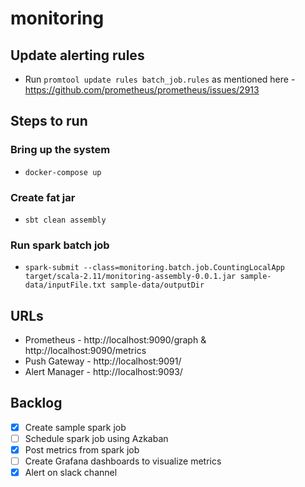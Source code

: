 # monitoring

## Update alerting rules 
- Run `promtool update rules batch_job.rules` as mentioned here - https://github.com/prometheus/prometheus/issues/2913

## Steps to run
### Bring up the system 
- `docker-compose up`
### Create fat jar 
- `sbt clean assembly` 
### Run spark batch job
- `spark-submit --class=monitoring.batch.job.CountingLocalApp target/scala-2.11/monitoring-assembly-0.0.1.jar sample-data/inputFile.txt sample-data/outputDir`

## URLs 
- Prometheus - http://localhost:9090/graph & http://localhost:9090/metrics
- Push Gateway -  http://localhost:9091/
- Alert Manager -  http://localhost:9093/

## Backlog
- [X] Create sample spark job
- [ ] Schedule spark job using Azkaban
- [X] Post metrics from spark job
- [ ] Create Grafana dashboards to visualize metrics
- [X] Alert on slack channel
